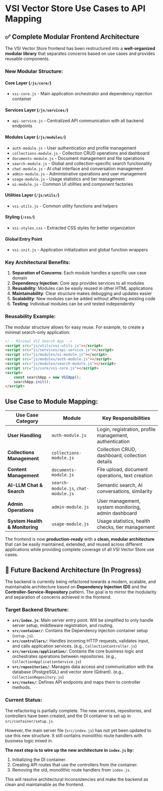 # VSI Vector Store Use Cases to API Mapping

## ✅ **Complete Modular Frontend Architecture** 

The VSI Vector Store frontend has been restructured into a **well-organized modular library** that separates concerns based on use cases and provides reusable components.

### **New Modular Structure:**

#### **Core Layer (`/js/core/`)**
- `vsi-core.js` - Main application orchestrator and dependency injection container

#### **Services Layer (`/js/services/`)**
- `api-service.js` - Centralized API communication with all backend endpoints

#### **Modules Layer (`/js/modules/`)**
- `auth-module.js` - User authentication and profile management
- `collections-module.js` - Collection CRUD operations and dashboard
- `documents-module.js` - Document management and file operations
- `search-module.js` - Global and collection-specific search functionality
- `chat-module.js` - AI chat interface and conversation management
- `admin-module.js` - Administrative operations and user management
- `usage-module.js` - Usage statistics and tier management
- `ui-module.js` - Common UI utilities and component factories

#### **Utilities Layer (`/js/utils/`)**
- `vsi-utils.js` - Common utility functions and helpers

#### **Styling (`/css/`)**
- `vsi-styles.css` - Extracted CSS styles for better organization

#### **Global Entry Point**
- `vsi-init.js` - Application initialization and global function wrappers

### **Key Architectural Benefits:**

1. **Separation of Concerns**: Each module handles a specific use case domain
2. **Dependency Injection**: Core app provides services to all modules
3. **Reusability**: Modules can be easily reused in other HTML applications
4. **Maintainability**: Clear structure makes debugging and updates easier
5. **Scalability**: New modules can be added without affecting existing code
6. **Testing**: Individual modules can be unit tested independently

### **Reusability Example:**

The modular structure allows for easy reuse. For example, to create a minimal search-only application:

```html
<!-- Minimal VSI Search App -->
<script src="js/utils/vsi-utils.js"></script>
<script src="js/services/api-service.js"></script>
<script src="js/modules/ui-module.js"></script>
<script src="js/modules/auth-module.js"></script>
<script src="js/modules/search-module.js"></script>
<script src="js/core/vsi-core.js"></script>
<script>
    const searchApp = new VSIApp();
    searchApp.init();
</script>
```

## **Use Case to Module Mapping:**

| Use Case Category | Module | Key Responsibilities |
|------------------|---------|---------------------|
| **User Handling** | `auth-module.js` | Login, registration, profile management, authentication |
| **Collections Management** | `collections-module.js` | Collection CRUD, dashboard, collection details |
| **Content Management** | `documents-module.js` | File upload, document operations, text creation |
| **AI-LLM Chat & Search** | `search-module.js`, `chat-module.js` | Semantic search, AI conversations, similarity |
| **Admin Operations** | `admin-module.js` | User management, system monitoring, admin dashboard |
| **System Health & Monitoring** | `usage-module.js` | Usage statistics, health checks, tier management |

The frontend is now **production-ready** with a **clean, modular architecture** that can be easily maintained, extended, and reused across different applications while providing complete coverage of all VSI Vector Store use cases.

## 🚀 **Future Backend Architecture (In Progress)**

The backend is currently being refactored towards a modern, scalable, and maintainable architecture based on **Dependency Injection (DI)** and the **Controller-Service-Repository** pattern. The goal is to mirror the modularity and separation of concerns achieved in the frontend.

### **Target Backend Structure:**

- **`src/index.js`**: Main server entry point. Will be simplified to only handle server setup, middleware registration, and routing.
- **`src/container/`**: Contains the Dependency Injection container setup (`setup.js`).
- **`src/controllers/`**: Handles incoming HTTP requests, validates input, and calls application services. (e.g., `CollectionController.js`)
- **`src/services/application/`**: Contains the core business logic and orchestrates operations between repositories. (e.g., `CollectionApplicationService.js`)
- **`src/repositories/`**: Manages data access and communication with the database (PostgreSQL) and vector store (Qdrant). (e.g., `CollectionRepository.js`)
- **`src/routes/`**: Defines API endpoints and maps them to controller methods.

### **Current Status:**

The refactoring is partially complete. The new services, repositories, and controllers have been created, and the DI container is set up in `src/container/setup.js`.

However, the main server file (`src/index.js`) has not yet been updated to use this new structure. It still contains monolithic route handlers with business logic mixed in.

**The next step is to wire up the new architecture in `index.js` by:**
1. Initializing the DI container.
2. Creating API routes that use the controllers from the container.
3. Removing the old, monolithic route handlers from `index.js`.

This will resolve architectural inconsistencies and make the backend as clean and maintainable as the frontend.